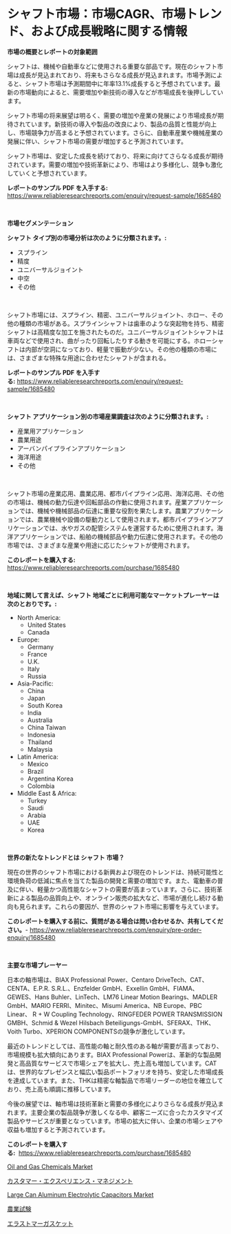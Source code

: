<p><h1>シャフト市場：市場CAGR、市場トレンド、および成長戦略に関する情報</h1></p><p><strong>市場の概要とレポートの対象範囲</strong></p>
<p><p>シャフトは、機械や自動車などに使用される重要な部品です。現在のシャフト市場は成長が見込まれており、将来もさらなる成長が見込まれます。市場予測によると、シャフト市場は予測期間中に年率13.1%成長すると予想されています。最新の市場動向によると、需要増加や新技術の導入などが市場成長を後押ししています。</p><p>シャフト市場の将来展望は明るく、需要の増加や産業の発展により市場成長が期待されています。新技術の導入や製品の改良により、製品の品質と性能が向上し、市場競争力が高まると予想されています。さらに、自動車産業や機械産業の発展に伴い、シャフト市場の需要が増加すると予測されています。</p><p>シャフト市場は、安定した成長を続けており、将来に向けてさらなる成長が期待されています。需要の増加や技術革新により、市場はより多様化し、競争も激化していくと予想されています。</p></p>
<p><strong>レポートのサンプル PDF を入手する:</strong> <a href="https://www.reliableresearchreports.com/enquiry/request-sample/1685480">https://www.reliableresearchreports.com/enquiry/request-sample/1685480</a></p>
<p>&nbsp;</p>
<p><strong>市場セグメンテーション</strong></p>
<p><strong>シャフト タイプ別の市場分析は次のように分類されます。:</strong></p>
<p><ul><li>スプライン</li><li>精度</li><li>ユニバーサルジョイント</li><li>中空</li><li>その他</li></ul></p>
<p>&nbsp;</p>
<p><p>シャフト市場には、スプライン、精密、ユニバーサルジョイント、ホロー、その他の種類の市場がある。スプラインシャフトは歯車のような突起物を持ち、精密シャフトは高精度な加工を施されたものだ。ユニバーサルジョイントシャフトは車両などで使用され、曲がったり回転したりする動きを可能にする。ホローシャフトは内部が空洞になっており、軽量で振動が少ない。その他の種類の市場には、さまざまな特殊な用途に合わせたシャフトが含まれる。</p></p>
<p><strong>レポートのサンプル PDF を入手する:</strong>&nbsp;<a href="https://www.reliableresearchreports.com/enquiry/request-sample/1685480">https://www.reliableresearchreports.com/enquiry/request-sample/1685480</a></p>
<p>&nbsp;</p>
<p><strong> シャフト アプリケーション別の市場産業調査は次のように分類されます。:</strong></p>
<p><ul><li>産業用アプリケーション</li><li>農業用途</li><li>アーバンパイプラインアプリケーション</li><li>海洋用途</li><li>その他</li></ul></p>
<p>&nbsp;</p>
<p><p>シャフト市場の産業応用、農業応用、都市パイプライン応用、海洋応用、その他の市場は、機械の動力伝達や回転部品の作動に使用されます。産業アプリケーションでは、機械や機械部品の伝達に重要な役割を果たします。農業アプリケーションでは、農業機械や設備の駆動力として使用されます。都市パイプラインアプリケーションでは、水やガスの配管システムを運営するために使用されます。海洋アプリケーションでは、船舶の機械部品や動力伝達に使用されます。その他の市場では、さまざまな産業や用途に応じたシャフトが使用されます。</p></p>
<p><strong>このレポートを購入する:</strong>&nbsp; <a href="https://www.reliableresearchreports.com/purchase/1685480">https://www.reliableresearchreports.com/purchase/1685480</a></p>
<p>&nbsp;</p>
<p><strong>地域に関して言えば、シャフト 地域ごとに利用可能なマーケットプレーヤーは次のとおりです。:</strong></p>
<p><ul>
    <li>
        North America:
        <ul>
            <li>United States</li>
            <li>Canada</li>
        </ul>
    </li>
    <li>
        Europe:
        <ul>
            <li>Germany</li>
            <li>France</li>
            <li>U.K.</li>
            <li>Italy</li>
            <li>Russia</li>
        </ul>
    </li>
    <li>
        Asia-Pacific:
        <ul>
            <li>China</li>
            <li>Japan</li>
            <li>South Korea</li>
            <li>India</li>
            <li>Australia</li>
            <li>China Taiwan</li>
            <li>Indonesia</li>
            <li>Thailand</li>
            <li>Malaysia</li>
        </ul>
    </li>
    <li>
        Latin America:
        <ul>
            <li>Mexico</li>
            <li>Brazil</li>
            <li>Argentina Korea</li>
            <li>Colombia</li>
        </ul>
    </li>
    <li>
        Middle East & Africa:
        <ul>
            <li>Turkey</li>
            <li>Saudi</li>
            <li>Arabia</li>
            <li>UAE</li>
            <li>Korea</li>
        </ul>
    </li>
    </ul></p>
<p>&nbsp;</p>
<p><strong>世界の新たなトレンドとは シャフト 市場？</strong></p>
<p><p>現在の世界のシャフト市場における新興および現在のトレンドは、持続可能性と環境負荷の低減に焦点を当てた製品の開発と需要の増加です。また、電動車の普及に伴い、軽量かつ高性能なシャフトの需要が高まっています。さらに、技術革新による製品の品質向上や、オンライン販売の拡大など、市場が進化し続ける動向も見られます。これらの要因が、世界のシャフト市場に影響を与えています。</p></p>
<p><strong>このレポートを購入する前に、質問がある場合は問い合わせるか、共有してください。</strong>- <a href="https://www.reliableresearchreports.com/enquiry/pre-order-enquiry/1685480">https://www.reliableresearchreports.com/enquiry/pre-order-enquiry/1685480</a></p>
<p>&nbsp;</p>
<p><strong>主要な市場プレーヤー</strong></p>
<p><p>日本の軸市場は、BIAX Professional Power、Centaro DriveTech、CAT、CENTA、E.P.R. S.R.L.、Enzfelder GmbH、Exxellin GmbH、FIAMA、GEWES、Hans Buhler、LinTech、LM76 Linear Motion Bearings、MADLER GmbH、MARIO FERRI、Minitec、Misumi America、NB Europe、PBC Linear、 R + W Coupling Technology、RINGFEDER POWER TRANSMISSION GMBH、Schmid & Wezel Hilsbach Beteiligungs-GmbH、SFERAX、THK、Voith Turbo、XPERION COMPONENTSの競争が激化しています。</p><p>最近のトレンドとしては、高性能の軸と耐久性のある軸が需要が高まっており、市場規模も拡大傾向にあります。BIAX Professional Powerは、革新的な製品開発と高品質なサービスで市場シェアを拡大し、売上高も増加しています。CATは、世界的なプレゼンスと幅広い製品ポートフォリオを持ち、安定した市場成長を達成しています。また、THKは精密な軸製品で市場リーダーの地位を確立しており、売上高も順調に推移しています。</p><p>今後の展望では、軸市場は技術革新と需要の多様化によりさらなる成長が見込まれます。主要企業の製品競争が激しくなる中、顧客ニーズに合ったカスタマイズ製品やサービスが重要となっています。市場の拡大に伴い、企業の市場シェアや収益も増加すると予測されています。</p></p>
<p><strong>このレポートを購入する:</strong>&nbsp;&nbsp;<a href="https://www.reliableresearchreports.com/purchase/1685480">https://www.reliableresearchreports.com/purchase/1685480</a></p>
<p><p><a href="https://github.com/Krish2023na/Market-Research-Report-List-3/blob/main/oil-and-gas-chemicals-market.md">Oil and Gas Chemicals Market</a></p><p><a href="https://medium.com/@verniebarton2023/cx%E3%83%9E%E3%83%8D%E3%82%B8%E3%83%A1%E3%83%B3%E3%83%88%E5%B8%82%E5%A0%B4%E3%82%A4%E3%83%B3%E3%82%B5%E3%82%A4%E3%83%88-%E5%B8%82%E5%A0%B4%E5%8B%95%E5%90%91-%E6%88%90%E9%95%B7-2024%E5%B9%B4%E3%81%8B%E3%82%892031%E5%B9%B4%E3%81%BE%E3%81%A7%E3%81%AE%E4%BA%88%E6%B8%AC-eb151ec64b17">カスタマー・エクスペリエンス・マネジメント</a></p><p><a href="https://issuu.com/reportprime-2/docs/large-can-aluminum-electrolytic-capacitors-market-">Large Can Aluminum Electrolytic Capacitors Market</a></p><p><a href="https://github.com/cnnriuez22368/Market-Research-Report-List-1/blob/main/7409152192130.md">農業試験</a></p><p><a href="https://github.com/zekaoe592392/Market-Research-Report-List-1/blob/main/6489973192129.md">エラストマーガスケット</a></p></p>